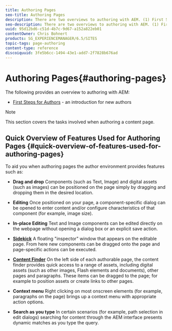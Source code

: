 ```yaml
---
title: Authoring Pages
seo-title: Authoring Pages
description: There are two overviews to authoring with AEM. (1) First Steps for Authors - an introduction for new authors, and (2) Quick Guide to Authoring Pages - a quick guide (high-level) to the main actions.
seo-description: There are two overviews to authoring with AEM. (1) First Steps for Authors - an introduction for new authors, and (2) Quick Guide to Authoring Pages - a quick guide (high-level) to the main actions.
uuid: 95d12bd6-c51d-4b7c-9d67-a152a822eb01
contentOwner: Chris Bohnert
products: SG_EXPERIENCEMANAGER/6.5/SITES
topic-tags: page-authoring
content-type: reference
discoiquuid: 3fe5b6cc-1494-43e1-add7-2f7828b676ad
---
```


# Authoring Pages{#authoring-pages}

The following provides an overview to authoring with AEM:

* [First Steps for Authors](/help/sites-classic-ui-authoring/classic-page-author-first-steps.md) - an introduction for new authors

>[!NOTE]
>
>This section covers the tasks involved when authoring a content page. <!-- There are many additional features closely related to page authoring, these are covered under [Site and Page Features](/sites-classic-ui-authoring/classic-feature.md). -->

## Quick Overview of Features Used for Authoring Pages {#quick-overview-of-features-used-for-authoring-pages}

To aid you when authoring pages the author environment provides features such as:

* **Drag and drop**
  Components (such as Text, Image) and digital assets (such as images) can be positioned on the page simply by dragging and dropping them in the desired location.

* **Editing**
  Once positioned on your page, a component-specific dialog can be opened to enter content and/or configure characteristics of that component (for example, image size).

* **In-place Editing**
  Text and Image components can be edited directly on the webpage without opening a dialog box or an explicit save action.

* **[Sidekick](/help/sites-classic-ui-authoring/classic-page-author-env-tools.md#sidekickclassicui)**
  A floating "inspector" window that appears on the editable page. From here new components can be dragged onto the page and page-specific actions can be executed.

* **[Content Finder](/help/sites-classic-ui-authoring/classic-page-author-env-tools.md#thecontentfinderclassicui)**
  On the left side of each authorable page, the content finder provides quick access to a range of assets, including digital assets (such as other images, Flash elements and documents), other pages and paragraphs. These items can be dragged to the page; for example to position assets or create links to other pages.

* **Context menu**
  Right clicking on most onscreen elements (for example, paragraphs on the page) brings up a context menu with appropriate action options.

* **Search as you type**
  In certain scenarios (for example, path selection in edit dialogs) searching for content through the AEM interface presents dynamic matches as you type the query.

